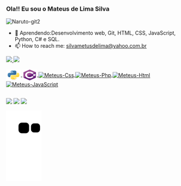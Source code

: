 ### Ola!! Eu sou o Mateus de Lima Silva

![Naruto-git2](https://user-images.githubusercontent.com/89278014/195966401-c8d3c09b-91c3-46b5-ae9e-8bcc35f9d9aa.gif)


- 🌱 Aprendendo:Desenvolvimento web, Git, HTML, CSS, JavaScript, Python, C# e SQL.
- 📫 How to reach me: silvametusdelima@yahoo.com.br
<div>
  <a href="https://github.com/MateusdeLima">
  <img height="180em" src="https://github-readme-stats.vercel.app/api?username=MateusdeLima&show_icons=true&theme=dracula&include_all_commits=true&count_private=true"/>
  <img height="180em" src="https://github-readme-stats.vercel.app/api/top-langs/?username=MateusdeLima&layout=compact&langs_count=7&theme=dracula"/
</div>
<div style="display: inline_block"><br>
  <img align="center" alt="Rafa-Python" height="30" width="40" src="https://raw.githubusercontent.com/devicons/devicon/master/icons/python/python-original.svg">
  <img align="center" alt="Rafa-Csharp" height="30" width="40" src="https://raw.githubusercontent.com/devicons/devicon/master/icons/csharp/csharp-original.svg">
  <img align="center" alt="Meteus-Css" heitght="30" width="40" src="https://cdn.jsdelivr.net/gh/devicons/devicon/icons/css3/css3-original-wordmark.svg" />
  <img align="center" alt="Meteus-Php" heitght="30" width="40" src="https://cdn.jsdelivr.net/gh/devicons/devicon/icons/php/php-original.svg" />
  <img align="center" alt="Meteus-Html" heitght="30" width="40" src="https://cdn.jsdelivr.net/gh/devicons/devicon/icons/html5/html5-original-wordmark.svg" />
  <img align="center" alt="Meteus-JavaScript" heitght="30" width="40" src="https://cdn.jsdelivr.net/gh/devicons/devicon/icons/javascript/javascript-original.svg" />
          
          
          
         
</div>
  
  ##
  
  <div>
  <a href="https://instagram.com/mat_9921?utm_medium=copy_link" target="_blank"><img src="https://img.shields.io/badge/-Instagram-%23E4405F?style=for-the-badge&logo=instagram&logoColor=white" target="_blank"></a>
  <a href = "mailto:silvamateudelima99@gamil.com"><img src="https://img.shields.io/badge/-Gmail-%23333?style=for-the-badge&logo=gmail&logoColor=white" target="_blank"></a>
  <a href="https://www.linkedin.com/in/mateus-de-lima-silva-4b577a211" target="_blank"><img src="https://img.shields.io/badge/-LinkedIn-%230077B5?style=for-the-badge&logo=linkedin&logoColor=white" target="_blank"></a>  
  <div>
      
  ![Snake animation](https://github.com/MateusdeLima/MateusdeLima/blob/output/github-contribution-grid-snake.svg)
      
